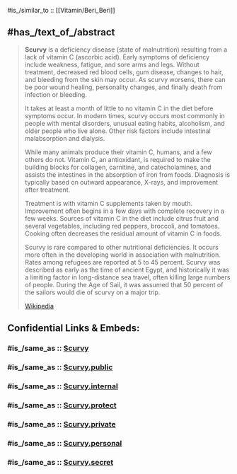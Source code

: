 ﻿---
aliases:
- Skorbut
---

#is_/similar_to :: [[Vitamin/Beri_Beri]] 

## #has_/text_of_/abstract 

> **Scurvy** is a deficiency disease (state of malnutrition) resulting from a lack of vitamin C (ascorbic acid). Early symptoms of deficiency include weakness, fatigue, and sore arms and legs. Without treatment, decreased red blood cells, gum disease, changes to hair, and bleeding from the skin may occur. As scurvy worsens, there can be poor wound healing, personality changes, and finally death from infection or bleeding.
>
> It takes at least a month of little to no vitamin C in the diet before symptoms occur. In modern times, scurvy occurs most commonly in people with mental disorders, unusual eating habits, alcoholism, and older people who live alone. Other risk factors include intestinal malabsorption and dialysis.
>
> While many animals produce their vitamin C, humans, and a few others do not. Vitamin C, an antioxidant, is required to make the building blocks for collagen, carnitine, and catecholamines, and assists the intestines in the absorption of iron from foods.  Diagnosis is typically based on outward appearance, X-rays, and improvement after treatment.
>
> Treatment is with vitamin C supplements taken by mouth. Improvement often begins in a few days with complete recovery in a few weeks. Sources of vitamin C in the diet include citrus fruit and several vegetables, including red peppers, broccoli, and tomatoes. Cooking often decreases the residual amount of vitamin C in foods.
>
> Scurvy is rare compared to other nutritional deficiencies. It occurs more often in the developing world in association with malnutrition. Rates among refugees are reported at 5 to 45 percent. Scurvy was described as early as the time of ancient Egypt, and historically it was a limiting factor in long-distance sea travel, often killing large numbers of people. During the Age of Sail, it was assumed that 50 percent of the sailors would die of scurvy on a major trip.
>
> [Wikipedia](https://en.wikipedia.org/wiki/Scurvy)


## Confidential Links & Embeds: 

### #is_/same_as :: [Scurvy](/_Standards/bio/Metabolism/Nutrition/Vitamin/Scurvy.md) 

### #is_/same_as :: [Scurvy.public](/_public/bio/Metabolism/Nutrition/Vitamin/Scurvy.public.md) 

### #is_/same_as :: [Scurvy.internal](/_internal/bio/Metabolism/Nutrition/Vitamin/Scurvy.internal.md) 

### #is_/same_as :: [Scurvy.protect](/_protect/bio/Metabolism/Nutrition/Vitamin/Scurvy.protect.md) 

### #is_/same_as :: [Scurvy.private](/_private/bio/Metabolism/Nutrition/Vitamin/Scurvy.private.md) 

### #is_/same_as :: [Scurvy.personal](/_personal/bio/Metabolism/Nutrition/Vitamin/Scurvy.personal.md) 

### #is_/same_as :: [Scurvy.secret](/_secret/bio/Metabolism/Nutrition/Vitamin/Scurvy.secret.md)

